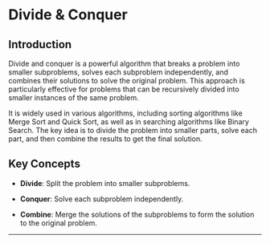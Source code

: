 # Divide & Conquer

## Introduction

Divide and conquer is a powerful algorithm that breaks a problem into smaller subproblems, solves each subproblem independently, and combines their solutions to solve the original problem. This approach is particularly effective for problems that can be recursively divided into smaller instances of the same problem.

It is widely used in various algorithms, including sorting algorithms like Merge Sort and Quick Sort, as well as in searching algorithms like Binary Search. The key idea is to divide the problem into smaller parts, solve each part, and then combine the results to get the final solution.

## Key Concepts

- **Divide**: Split the problem into smaller subproblems.

- **Conquer**: Solve each subproblem independently.

- **Combine**: Merge the solutions of the subproblems to form the solution to the original problem.

---
